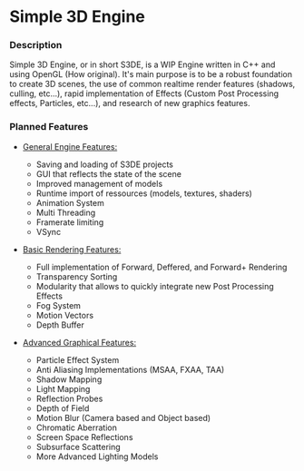 # Simple 3D Engine

### Description

Simple 3D Engine, or in short S3DE, is a WIP Engine written in C++ and using OpenGL (How original). It's main purpose is to be a robust foundation to create 3D scenes, the use of common realtime render features (shadows, culling, etc...), rapid implementation of Effects (Custom Post Processing effects, Particles, etc...), and research of new graphics features.

### Planned Features

- <u>General Engine Features:</u>
  - Saving and loading of S3DE projects
  - GUI that reflects the state of the scene
  - Improved management of models
  - Runtime import of ressources (models, textures, shaders)
  - Animation System
  - Multi Threading
  - Framerate limiting
  - VSync

- <u>Basic Rendering Features:</u>
  - Full implementation of Forward, Deffered, and Forward+ Rendering
  - Transparency Sorting
  - Modularity that allows to quickly integrate new Post Processing Effects
  - Fog System
  - Motion Vectors
  - Depth Buffer

- <u>Advanced Graphical Features:</u>
  - Particle Effect System
  - Anti Aliasing Implementations (MSAA, FXAA, TAA)
  - Shadow Mapping
  - Light Mapping
  - Reflection Probes
  - Depth of Field
  - Motion Blur (Camera based and Object based)
  - Chromatic Aberration
  - Screen Space Reflections
  - Subsurface Scattering
  - More Advanced Lighting Models

